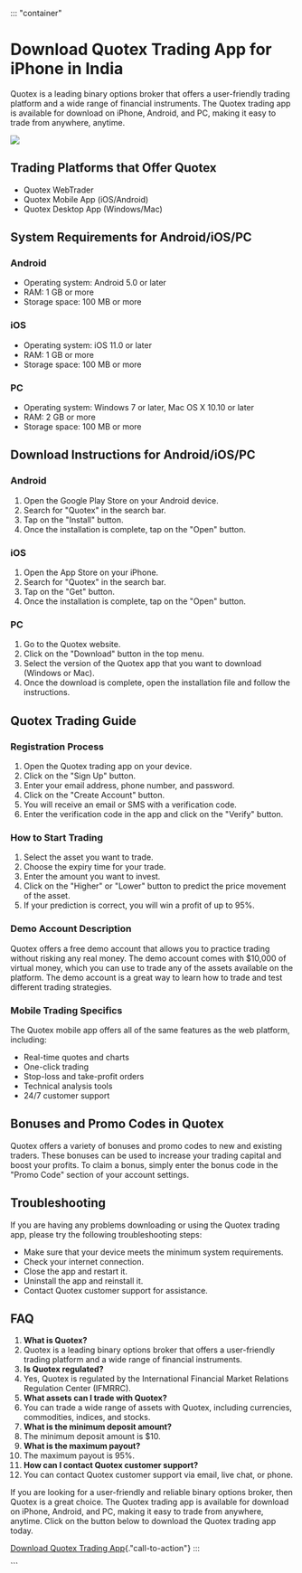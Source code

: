::: \"container\"
# Download Quotex Trading App for iPhone in India

Quotex is a leading binary options broker that offers a user-friendly
trading platform and a wide range of financial instruments. The Quotex
trading app is available for download on iPhone, Android, and PC, making
it easy to trade from anywhere, anytime.

[![](https://static.quotex.io/files/5_en/300_250.jpg)](https://traff.sbs/brokerqxsignupf)

## Trading Platforms that Offer Quotex

-   Quotex WebTrader
-   Quotex Mobile App (iOS/Android)
-   Quotex Desktop App (Windows/Mac)

## System Requirements for Android/iOS/PC

### Android

-   Operating system: Android 5.0 or later
-   RAM: 1 GB or more
-   Storage space: 100 MB or more

### iOS

-   Operating system: iOS 11.0 or later
-   RAM: 1 GB or more
-   Storage space: 100 MB or more

### PC

-   Operating system: Windows 7 or later, Mac OS X 10.10 or later
-   RAM: 2 GB or more
-   Storage space: 100 MB or more

## Download Instructions for Android/iOS/PC

### Android

1.  Open the Google Play Store on your Android device.
2.  Search for "Quotex" in the search bar.
3.  Tap on the "Install" button.
4.  Once the installation is complete, tap on the "Open" button.

### iOS

1.  Open the App Store on your iPhone.
2.  Search for "Quotex" in the search bar.
3.  Tap on the "Get" button.
4.  Once the installation is complete, tap on the "Open" button.

### PC

1.  Go to the Quotex website.
2.  Click on the "Download" button in the top menu.
3.  Select the version of the Quotex app that you want to download
    (Windows or Mac).
4.  Once the download is complete, open the installation file and follow
    the instructions.

## Quotex Trading Guide

### Registration Process

1.  Open the Quotex trading app on your device.
2.  Click on the "Sign Up" button.
3.  Enter your email address, phone number, and password.
4.  Click on the "Create Account" button.
5.  You will receive an email or SMS with a verification code.
6.  Enter the verification code in the app and click on the
    "Verify" button.

### How to Start Trading

1.  Select the asset you want to trade.
2.  Choose the expiry time for your trade.
3.  Enter the amount you want to invest.
4.  Click on the "Higher" or "Lower" button to predict the
    price movement of the asset.
5.  If your prediction is correct, you will win a profit of up to 95%.

### Demo Account Description

Quotex offers a free demo account that allows you to practice trading
without risking any real money. The demo account comes with \$10,000 of
virtual money, which you can use to trade any of the assets available on
the platform. The demo account is a great way to learn how to trade and
test different trading strategies.

### Mobile Trading Specifics

The Quotex mobile app offers all of the same features as the web
platform, including:

-   Real-time quotes and charts
-   One-click trading
-   Stop-loss and take-profit orders
-   Technical analysis tools
-   24/7 customer support

## Bonuses and Promo Codes in Quotex

Quotex offers a variety of bonuses and promo codes to new and existing
traders. These bonuses can be used to increase your trading capital and
boost your profits. To claim a bonus, simply enter the bonus code in the
"Promo Code" section of your account settings.

## Troubleshooting

If you are having any problems downloading or using the Quotex trading
app, please try the following troubleshooting steps:

-   Make sure that your device meets the minimum system requirements.
-   Check your internet connection.
-   Close the app and restart it.
-   Uninstall the app and reinstall it.
-   Contact Quotex customer support for assistance.

## FAQ

1.  **What is Quotex?**
2.  Quotex is a leading binary options broker that offers a
    user-friendly trading platform and a wide range of financial
    instruments.
3.  **Is Quotex regulated?**
4.  Yes, Quotex is regulated by the International Financial Market
    Relations Regulation Center (IFMRRC).
5.  **What assets can I trade with Quotex?**
6.  You can trade a wide range of assets with Quotex, including
    currencies, commodities, indices, and stocks.
7.  **What is the minimum deposit amount?**
8.  The minimum deposit amount is \$10.
9.  **What is the maximum payout?**
10. The maximum payout is 95%.
11. **How can I contact Quotex customer support?**
12. You can contact Quotex customer support via email, live chat, or
    phone.

If you are looking for a user-friendly and reliable binary options
broker, then Quotex is a great choice. The Quotex trading app is
available for download on iPhone, Android, and PC, making it easy to
trade from anywhere, anytime. Click on the button below to download the
Quotex trading app today.

[Download Quotex Trading
App](\%22https://traff.sbs/quotexonelink\%22){."call-to-action"}
:::

\`\`\`

